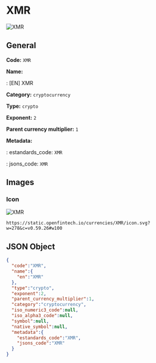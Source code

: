 
# XMR 
![XMR](https://static.openfintech.io/currencies/XMR/icon.svg?w=278&c=v0.59.26#w100)  

## General 
 
**Code:** `XMR` 
 
**Name:** 
 
:	[EN] XMR 
 
**Category:** `cryptocurrency` 
 
**Type:** `crypto` 
 
**Exponent:** `2` 
 
**Parent currency multiplier:** `1` 
 
**Metadata:** 
 
:	estandards_code: `XMR` 
 
:	jsons_code: `XMR` 
 

## Images 

### Icon 
 
![XMR](https://static.openfintech.io/currencies/XMR/icon.svg?w=278&c=v0.59.26#w100)  

```
https://static.openfintech.io/currencies/XMR/icon.svg?w=278&c=v0.59.26#w100
```  

## JSON Object 

```json
{
  "code":"XMR",
  "name":{
    "en":"XMR"
  },
  "type":"crypto",
  "exponent":2,
  "parent_currency_multiplier":1,
  "category":"cryptocurrency",
  "iso_numeric3_code":null,
  "iso_alpha3_code":null,
  "symbol":null,
  "native_symbol":null,
  "metadata":{
    "estandards_code":"XMR",
    "jsons_code":"XMR"
  }
}
```  
